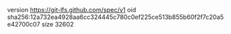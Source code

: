 version https://git-lfs.github.com/spec/v1
oid sha256:12a732ea4928aa6cc324445c780c0ef225ce513b855b60f2f7c20a5e42700c07
size 32602
